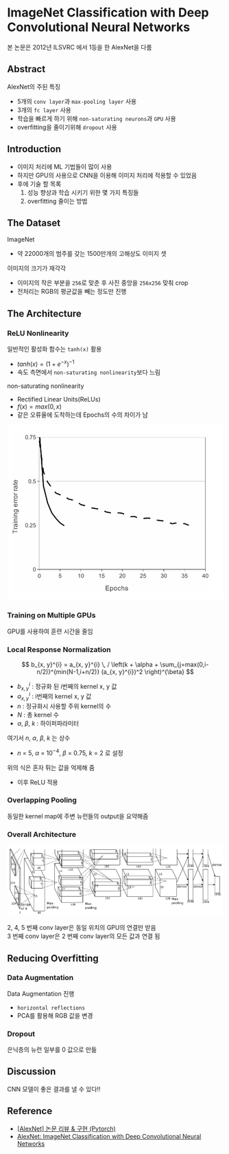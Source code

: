 # ImageNet Classification with Deep Convolutional Neural Networks
본 논문은 2012년 ILSVRC 에서 1등을 한 AlexNet을 다룸

## Abstract
AlexNet의 주된 특징
- 5개의 `conv layer`과 `max-pooling layer` 사용
- 3개의 `fc layer` 사용
- 학습을 빠르게 하기 위해 `non-saturating neurons`과 `GPU` 사용
- overfitting을 줄이기위해 `dropout` 사용

## Introduction
- 이미지 처리에 ML 기법들이 많이 사용
- 하지만 GPU의 사용으로 CNN을 이용해 이미지 처리에 적용할 수 있었음
- 후에 기술 할 목록
    1. 성능 향상과 학습 시키기 위한 몇 가지 특징들
    2. overfitting 줄이는 방법

## The Dataset
ImageNet
- 약 22000개의 범주를 갖는 1500만개의 고해상도 이미지 셋

이미지의 크기가 재각각  
- 이미지의 작은 부분을 `256`로 맞춘 후 사진 중앙을 `256x256` 맞춰 crop
- 전처리는 RGB의 평균값을 빼는 정도만 진행

## The Architecture
### ReLU Nonlinearity
일반적인 활성화 함수는 `tanh(x)` 활용
- $tanh(x) = (1 + e^{-x})^{-1}$
- 속도 측면에서 `non-saturating nonlinearity`보다 느림


non-saturating nonlinearity
- Rectified Linear Units(ReLUs)
- $f(x) = max(0, x)$
- 같은 오류율에 도착하는데 Epochs의 수의 차이가 남

<img src='image/error_rate.png'>

### Training on Multiple GPUs
GPU를 사용하여 훈련 시간을 줄임

### Local Response Normalization
$$ b_{x, y}^{i} = a_{x, y}^{i} \, / \left(k + \alpha + \sum_{j=max(0,i-n/2)}^{min(N-1,i+n/2)} (a_{x, y}^{i})^2 \right)^{\beta} $$
- $b_{x, y}^{i}$ : 정규화 된 i번째의 kernel x, y 값
- $a_{x, y}^{i}$ : i번째의 kernel x, y 값
- $n$ : 정규화시 사용할 주위 kernel의 수
- $N$ : 총 kernel 수
- $\alpha$, $\beta$, $k$ : 하이퍼파라미터

여기서 $n$, $\alpha$, $\beta$, $k$ 는 상수
- $n$ = 5, $\alpha$ = $10^{-4}$, $\beta$ = 0.75, $k$ = 2 로 설정

위의 식은 혼자 튀는 값을 억제해 줌
- 이후 ReLU 적용

### Overlapping Pooling
동일한 kernel map에 주변 뉴런들의 output을 요약해줌

### Overall Architecture
<img src='image/AlexNet.png'>

2, 4, 5 번째 conv layer은 동일 위치의 GPU의 연결만 받음    
3 번째 conv layer은 2 번째 conv layer의 모든 값과 연결 됨


## Reducing Overfitting
### Data Augmentation
Data Augmentation 진행
- `horizontal reflections` 
- PCA를 활용해 RGB 값을 변경

### Dropout
은닉층의 뉴런 일부를 0 값으로 만듦

## Discussion
CNN 모델이 좋은 결과를 낼 수 있다!!


## Reference
- [[AlexNet] 논문 리뷰 & 구현 (Pytorch)](https://wolfy.tistory.com/241)
- [AlexNet: ImageNet Classification with Deep Convolutional Neural Networks](https://curaai00.tistory.com/4)